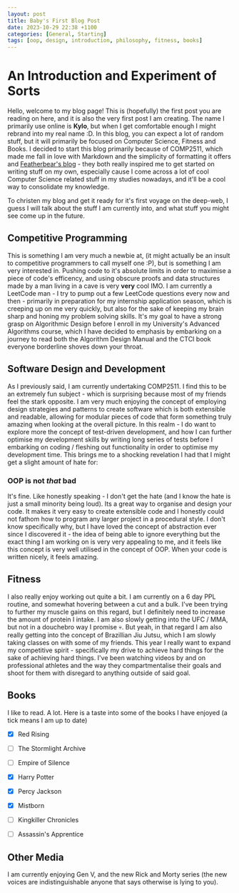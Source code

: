 ```yaml
---
layout: post
title: Baby's First Blog Post 
date: 2023-10-29 22:38 +1100
categories: [General, Starting]
tags: [oop, design, introduction, philosophy, fitness, books]
---
```


# An Introduction and Experiment of Sorts

Hello, welcome to my blog page! This is (hopefully) the first post you are reading on here, and it is also the very first post I am creating. The name I primarily use online is **Kylo**, but when I get comfortable enough I might rebrand into my real name :D. In this blog, you can expect a lot of random stuff, but it will primarily be focused on Computer Science, Fitness and Books. I decided to start this blog primarily because of COMP2511, which made me fall in love with Markdown and the simplicity of formatting it offers and [Featherbear's blog](https://featherbear.cc/) - they both really inspired me to get started on writing stuff on my own, especially cause I come across a lot of cool Computer Science related stuff in my studies nowadays, and it'll be a cool way to consolidate my knowledge. 

To christen my blog and get it ready for it's first voyage on the deep-web, I guess I will talk about the stuff I am currently into, and what stuff you might see come up in the future. 

## Competitive Programming 

This is something I am very much a newbie at, (it might actually be an insult to competitive programmers to call myself one :P), but is something I am very interested in. Pushing code to it's absolute limits in order to maximise a piece of code's efficency, and using obscure proofs and data structures made by a man living in a cave is very **very** cool IMO. I am currently a LeetCode man - I try to pump out a few LeetCode questions every now and then - primarily in preparation for my internship application season, which is creeping up on me very quickly, but also for the sake of keeping my brain sharp and honing my problem solving skills. It's my goal to have a strong grasp on Algorithmic Design before I enroll in my University's Advanced Algorithms course, which I have decided to emphasis by embarking on a journey to read both the Algorithm Design Manual and the CTCI book everyone borderline shoves down your throat. 

## Software Design and Development 

As I previously said, I am currently undertaking COMP2511. I find this to be an extremely fun subject - which is surprising because most of my friends feel the stark opposite. I am very much enjoying the concept of employing design strategies and patterns to create software which is both extensible and readable, allowing for modular pieces of code that form something truly amazing when looking at the overall picture. In this realm - I do want to explore more the concept of test-driven development, and how I can further optimise my development skills by writing long series of tests before I embarking on coding / fleshing out functionality in order to optimise my development time. This brings me to a shocking revelation I had that I might get a slight amount of hate for: 

### OOP is not *that* bad

It's fine. Like honestly speaking - I don't get the hate (and I know the hate is just a small minority being loud). Its a great way to organise and design your code. It makes it very easy to create extensible code and I honestly could not fathom how to program any larger project in a procedural style. I don't know specifically why, but I have loved the concept of abstraction ever since I discovered it - the idea of being able to ignore everything but the exact thing I am working on is very very appealing to me, and it feels like this concept is very well utilised in the concept of OOP. When your code is written nicely, it feels amazing. 

## Fitness 

I also really enjoy working out quite a bit. I am currently on a 6 day PPL routine, and somewhat hovering between a cut and a bulk. I've been trying to further my muscle gains on this regard, but I definitely need to increase the amount of protein I intake. I am also slowly getting into the UFC / MMA, but not in a douchebro way I promise :skull:. But yeah, in that regard I am also really getting into the concept of Brazillian Jiu Jutsu, which I am slowly taking classes on with some of my friends. This year I really want to expand my competitive spirit - specifically my drive to achieve hard things for the sake of achieving hard things. I've been watching videos by and on professional athletes and the way they compartmentalise their goals and shoot for them with disregard to anything outside of said goal.

## Books 

I like to read. A lot. Here is a taste into some of the books I have enjoyed (a tick means I am up to date)

- [x] Red Rising 
- [ ] The Stormlight Archive 
- [ ] Empire of Silence 
- [x] Harry Potter
- [x] Percy Jackson 
- [x] Mistborn
- [ ] Kingkiller Chronicles 
- [ ] Assassin's Apprentice 


## Other Media 

I am currently enjoying Gen V, and the new Rick and Morty series (the new voices are indistinguishable anyone that says otherwise is lying to you). 


